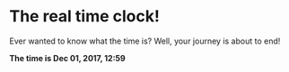 # The real time clock!

Ever wanted to know what the time is? Well, your journey is about to end!

**The time is Dec 01, 2017, 12:59**